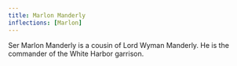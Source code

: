 ```yaml
---
title: Marlon Manderly
inflections: [Marlon]
---
```


Ser Marlon Manderly is a cousin of Lord Wyman Manderly. He is the commander of the White Harbor garrison.


